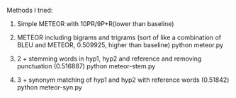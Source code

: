 Methods I tried:

1. Simple METEOR with 10PR/9P+R(lower than baseline)

2. METEOR including bigrams and trigrams (sort of like a combination of BLEU and METEOR, 0.509925, higher than baseline)
python meteor.py

3. 2 + stemming words in hyp1, hyp2 and reference and removing punctuation (0.516887)
python meteor-stem.py

4. 3 + synonym matching of hyp1 and hyp2 with reference words (0.51842)
python meteor-syn.py